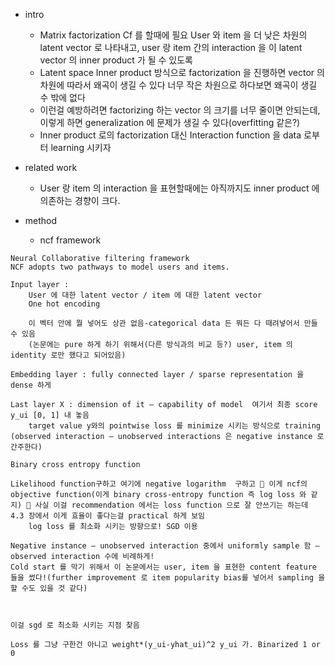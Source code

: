 * intro
	* Matrix factorization
		Cf 를 할때에 필요
		User 와 item 을 더 낮은 차원의 latent vector 로 나타내고, user 랑 item 간의 interaction 을 이 latent vector 의 inner product 가 될 수 있도록
	* Latent space
		Inner product 방식으로 factorization 을 진행하면 vector 의 차원에 따라서 왜곡이 생길 수 있다  너무 작은 차원으로 하다보면 왜곡이 생길 수 밖에 없다
	* 이런걸 예방하려면 factorizing 하는 vector 의 크기를 너무 줄이면 안되는데, 이렇게 하면 generalization 에 문제가 생길 수 있다(overfitting 같은?)
	* Inner product 로의 factorization 대신 Interaction function 을 data 로부터 learning 시키자

* related work
	* User 랑 item 의 interaction 을 표현할때에는 아직까지도 inner product 에 의존하는 경향이 크다.
* method
	* ncf framework

``` 
Neural Collaborative filtering framework
NCF adopts two pathways to model users and items. 

Input layer :
	User 에 대한 latent vector / item 에 대한 latent vector
	One hot encoding

	이 벡터 안에 뭘 넣어도 상관 없음-categorical data 든 뭐든 다 때려넣어서 만들 수 있음
	(논문에는 pure 하게 하기 위해서(다른 방식과의 비교 등?) user, item 의 identity 로만 했다고 되어있음)

Embedding layer : fully connected layer / sparse representation 을 dense 하게

Last layer X : dimension of it – capability of model  여기서 최종 score y_ui [0, 1] 내 놓음
	target value y와의 pointwise loss 를 minimize 시키는 방식으로 training
(observed interaction – unobserved interactions 은 negative instance 로 간주한다)

Binary cross entropy function

Likelihood function구하고 여기에 negative logarithm  구하고  이게 ncf의 objective function(이게 binary cross-entropy function 즉 log loss 와 같지)  사실 이걸 recommendation 에서는 loss function 으로 잘 안쓰기는 하는데 4.3 장에서 이게 효율이 좋다는걸 practical 하게 보임
	log loss 를 최소화 시키는 방향으로! SGD 이용

Negative instance – unobserved interaction 중에서 uniformly sample 함 – observed interaction 수에 비례하게!
Cold start 를 막기 위해서 이 논문에서는 user, item 을 표현한 content feature 들을 썼다!(further improvement 로 item popularity bias를 넣어서 sampling 을 할 수도 있을 것 같다)



이걸 sgd 로 최소화 시키는 지점 찾음

Loss 를 그냥 구한건 아니고 weight*(y_ui-yhat_ui)^2 y_ui 가. Binarized 1 or 0

```

